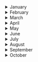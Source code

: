 
<details><summary>January</summary>

##### 3-01-2020
* [In Caltech soccer league, there’s little brawn but plenty of brains](https://www.latimes.com/sports/story/2020-01-03/caltech-soccer-league) #science #football #latimes

##### 4-01-2020
* [Measuring the effects of partisanship on pie-eating](https://www.economist.com/united-states/2017/11/23/measuring-the-effects-of-partisanship-on-pie-eating) #insight #economist
* [‘Rhapsody in Blue’ is in the public domain. Rap version, anyone?](https://www.latimes.com/opinion/story/2020-01-04/rhapsody-in-blue-is-in-the-public-domain-rap-version-anyone) #music #public_domain #law

##### 8-01-2020
* [The Coolest Architecture on Earth Is in Antarctica](https://www.nytimes.com/2020/01/06/science/antarctica-architecture.html) #architecture #antarctica

##### 9-01-2020
* [A world without pain](https://www.newyorker.com/magazine/2020/01/13/a-world-without-pain?verso=true) #resilience #insight

##### 10-01-2020
* [What Happens When Science Just Disappears?](https://www.wired.com/story/what-happens-when-science-just-disappears/) #science #insight #ideas

##### 13-01-2020
* [American history textbooks can differ across the country, in ways that are shaded by partisan politics.](https://www.nytimes.com/interactive/2020/01/12/us/texas-vs-california-history-textbooks.html?action=click&module=Top%20Stories&pgtype=Homepage) #social_science #insight #education #partisan #politiks

##### 16-01-2020
* [Time for the Human Screenome Project](https://www.nature.com/articles/d41586-020-00032-5) #science #insight #ideas #nature
* [36 Hours in Buenos Aires](https://www.nytimes.com/2020/01/16/travel/what-to-do-36-hours-buenos-aires.html) #argentina #insight #nytimes

##### 17-01-2020
* [How Design is Driving Ford to Reimagine What a Car Company Can Be](https://www.ideo.com/journal/how-design-is-driving-ford-to-reimagine-what-a-car-company-can-be) #technology #insight #corporation #culture #organizational #bureocracy

##### 18-01-2020
* [Steve Jobs Never Wanted Us to Use Our iPhones Like This
](https://www.nytimes.com/2019/01/25/opinion/sunday/steve-jobs-never-wanted-us-to-use-our-iphones-like-this.html) #technology #insight #corporation #culture #apple

##### 23-01-2020
* [What Happened to General Magic? Inside the company that invented the iPhone — two decades too early](http://nymag.com/intelligencer/2018/08/general-magic-oral-history-of-the-influential-tech-company.html) #technology #insight #corporation #invention #iphone

##### 27-01-2020
* [The truth about hydration: should you drink eight glasses of water a day?](https://www.theguardian.com/lifeandstyle/2020/jan/27/the-truth-about-hydration-should-you-drink-eight-glasses-of-water-a-day) #health #water #science #public_health

##### 28-01-2020
* [The Art of Computer Typography](https://signalvnoise.com/posts/3183-the-art-of-computer-typography) #typography #insight #technology #evolution

##### 29-01-2020
* ['Impossible Architecture': Consider the impossible — find the visionaries](https://www.japantimes.co.jp/culture/2020/01/25/arts/impossible-architecture/) #architecture #tadao_ando #japan_times #japan

##### 31-05-2019
* [The glorius, almost-disconnected boredom of my walk in Japan](https://www.wired.com/story/six-weeks-100s-miles-hours-glorious-boredom-japan/?itm_campaign=BottomRelatedStories_Sections_1) #japan
</p>
</details>

<details><summary>February</summary>
 
##### 4-02-2020
* [The invention of “Ethical AI” How Big Tech Manipulates Academia to Avoid Regulation](https://theintercept.com/2019/12/20/mit-ethical-ai-artificial-intelligence/) #AI #insight #academia #law

##### 5-02-2020
* [Banksy Is a Control Freak. But He Can’t Control His Legacy](https://www.nytimes.com/2020/02/05/arts/design/banksy-legacy.html?action=click&module=Top%20Stories&pgtype=Homepage) #Banksy #insight #academia #art

##### 7-02-2020
* [Unique solution rolls in to help Muslims pray at Tokyo Games](https://www.japantimes.co.jp/news/2020/02/07/national/muslim-prayer-truck-tokyo-olympics/) #religion #ancestry #japan_times #muslim #ideas #mobility

##### 8-02-2020
* [Dystopian Silicon Valley and the Wisdom of Richard Hendricks](https://www.theinformation.com/articles/dystopian-silicon-valley-and-the-wisdom-of-richard-hendricks) #dystopian #insight #silicon_valley #ideas #the_information

##### 10-02-2020
* [Satellite images show how coronavirus brought Wuhan to a standstill](https://www.technologyreview.com/s/615152/satellite-images-show-how-coronavirus-brought-wuhan-to-a-standstill/) #coronavirus #insight #health #satellite

##### 11-02-2020
* [In the Race for Cheap Airfare, It’s You vs. the Machine](https://www.nytimes.com/2020/01/27/business/cheap-airfare.html?action=click&module=Editors%20Picks&pgtype=Homepage) #airlines #insight #nytimes #buying_patterns
* [Everything You Think You Know About Housing Is Probably Wrong](https://www.nytimes.com/2020/01/28/arts/density-housing-skyscraper-museum.html?action=click&module=Editors%20Picks&pgtype=Homepage) #gentrification #insight #nytimes

##### 15-02-2020
* [The Zambian “afronaut” who wanted to join the space race](https://www.newyorker.com/culture/culture-desk/the-zambian-afronaut-who-wanted-to-join-the-space-race) #science #africa #moon #space-race #newyorker

##### 16-02-2020
* [Beyond Architecture, a Builder of Lusty Fantasies](https://www.nytimes.com/2020/02/06/arts/design/Lequeu-Morgan-Library.html?action=click&module=Features&pgtype=Homepage) #insight #architecture #europe #graphicalia

##### 18-02-2020
* [Kawasaki confronts its gentrification](https://features.japantimes.co.jp/kawasaki-factories/) #insight #gentrification #japan #urban_planning #japan_times
* [Why do we cry – and what can we learn from our tears?](https://www.theguardian.com/lifeandstyle/2020/feb/18/why-cry-what-can-we-learn-from-tears) #insight #the_guardian
* [What four years at sea taught me about our relationship to the ocean](https://www.theguardian.com/environment/2020/feb/18/what-four-years-at-sea-taught-me-about-our-relationship-to-the-ocean) #insight #the_guardian #ocean #water

##### 23-02-2020
* [How the Arabic Alphabet Inspired Abstract Art](https://www.nytimes.com/2020/02/20/arts/design/Arab-Abstraction-grey-art-gallery.html) #insight #art #arab #nytimes

##### 26-02-2020
* [Paraguay’s Response to Modernist Architecture? Clay, Mud and Timber](hhttps://www.nytimes.com/2020/02/14/t-magazine/paraguay-architecture.html?action=click&module=Features&pgtype=Homepage) #insight #architecture #paraguay #timber

##### 27-02-2020
* [The Unexpectedly Tropical History of Brutalism](https://www.nytimes.com/2019/08/15/t-magazine/tropical-brutalism.html?action=click&module=RelatedLinks&pgtype=Article) #insight #architecture #brazil #brutalism #le_corbusier

##### 29-02-2020
* [Aiming for Accessibility: Barrier-Free App Developer - Yuriko Oda](https://www3.nhk.or.jp/nhkworld/en/ondemand/video/2042094/) #disabilities #japan #app-developing #altruism
</p>
</details>

<details><summary>March</summary>
 
##### 04-03-2020
* [What can my brain tell me about the music I listen to](https://mybraintunes.doc.ic.ac.uk/) #music #UK #science #experiment #brain

##### 05-03-2020
* [The invisible city: how a homeless man built a life underground](https://www.theguardian.com/news/2020/mar/05/invisible-city-how-homeless-man-built-life-underground-bunker-hampstead-heath) #homeless #the_guardian #experiment #insight
* [An Artist Whose Muse Is Loneliness](https://www.nytimes.com/2020/02/26/t-magazine/haegue-yang.html) #art #nytimes #loneliness #insight

##### 06-03-2020
* [The mystery of mountain lions](https://www.hcn.org/issues/52.3/north-wildlife-the-mystery-of-mountain-lions) #nature  #science #ecology #brain #evolution

##### 07-03-2020
* [The Miracle of Moving a Piano in New York City](https://www.nytimes.com/interactive/2020/03/06/arts/music/ny-piano-moving.html?action=click&module=Features&pgtype=Homepage) #piano  #nytimes
* [How Working-Class Life Is Killing Americans, in Charts](https://www.nytimes.com/interactive/2020/03/06/opinion/working-class-death-rate.html) #insight  #nytimes #data_visualization #infographics

##### 08-03-2020
* [Yoshi the turtle celebrates freedom with a record 22,000‑mile swim](https://www.thetimes.co.uk/article/yoshi-the-turtle-celebrates-freedom-with-a-record-22-000-mile-swim-j768pfhg8) #nature #science #ecology #tortoise #yoshi

##### 09-03-2020
* [What Would a World Without Prisons Look Like?](https://www.nytimes.com/2020/03/06/arts/design/prison-architecture.html?action=click&module=Features&pgtype=Homepage) #prison #insight #behaviourism #architecture

##### 11-03-2020
* [How Coronavirus Hijacks Your Cells](https://www.nytimes.com/interactive/2020/03/11/science/how-coronavirus-hijacks-your-cells.html?action=click&module=Spotlight&pgtype=Homepage) #heatlh #covid-19 #disease #process

##### 13-03-2020
* [The Elephant Man review – David Lynch's tragic tale of compassion](https://www.theguardian.com/film/2020/mar/12/the-elephant-man-review-david-lynch) #cinema  #disease #health #film #the_guardian

##### 14-03-2020
* [Mapping the Social Network of Coronavirus](https://www.nytimes.com/2020/03/13/science/coronavirus-social-networks-data.html?algo=identity&fellback=false&imp_id=241541257&imp_id=180591696&action=click&module=Science%20%20Technology&pgtype=Homepage) #science  #disease #health #tracking #network

##### 15-03-2020
* [Music - Explained](https://ihavenotv.com/music-explained) #music #insight #documentary #science

##### 17-03-2020
* [Why the birds are the world's best engineers](https://www.nytimes.com/2020/03/17/science/why-birds-are-the-worlds-best-engineers.html) #birds #insight #engineer #science

##### 18-03-2020
* [Why outbreaks like coronavirus spread exponentially, and how to “flatten the curve”](https://www.nytimes.com/2020/03/17/science/why-birds-are-the-worlds-best-engineers.html) #covid-19 #insight #disease #science
* [Feeling Good About Giving: The Benefits (and Costs) of Self-Interested Charitable Behavior](https://www.nytimes.com/2020/03/17/science/why-birds-are-the-worlds-best-engineers.html) #egocentrism #insight #charitable #science

##### 21-03-2020
* [Designing a solar lamp for the rural Cambodian people](http://loucaspapa.org/work/moonlight/) #ideas #insight #cambodia #rural

##### 22-03-2020
* [How the Virus Got Out. The most extensive travel restrictions to stop an outbreak in human history haven’t been enough. We analyzed the movements of hundreds of millions of people to show why](https://www.nytimes.com/interactive/2020/03/22/world/coronavirus-spread.html) #data-visualization #covid-19 #nytimes
* [Odorama, historia cultural del olor](https://www.youtube.com/watch?v=ojbp4gsJu4M) #ideas #insight #odor #culture

##### 23-03-2020
* [In the Battle Against Coronavirus, Humanity Lacks Leadership](https://time.com/5803225/yuval-noah-harari-coronavirus-humanity-leadership/) #ideas #insight #yuval_harari
* [El drama de vivir sin sentir olores](https://elcomercio.pe/tecnologia/ciencias/salud-olfato-el-drama-de-vivir-sin-sentir-olores-noticia/) #ideas #insight #science #biology #odor

##### 24-03-2020
* [The coronavirus isn’t alive. That’s why it’s so hard to kill](https://www.washingtonpost.com/health/2020/03/23/coronavirus-isnt-alive-thats-why-its-so-hard-kill/) #insight #science #covid-19 #washington_post

##### 25-03-2020
* [¿Para qué sirve el silencio?](https://www.elmundo.es/vida-sana/bienestar/2017/11/11/59fc98f122601d743c8b45f4.html) #insight #ideas #silence #el_país #health
* [A message from MIT astronauts: Accept the mission and find your motivators](http://news.mit.edu/2020/astronauts-social-distancing-0324) #insight #ideas #MIT #social #health

##### 27-03-2020
* [Canada mourns Takaya – the lone sea wolf whose spirit captured the world](https://www.theguardian.com/environment/2020/mar/27/canada-mourns-takaya-the-lone-sea-wolf-whose-spirit-captured-the-world-aoe) #insight #nature #wolf #the_guardian

##### 28-03-2020
* [How the Pandemic Will End](https://www.theatlantic.com/health/archive/2020/03/how-will-coronavirus-end/608719/) #insight #science #covid-19 #The_atlantic

##### 29-03-2020
* [Dario Gil: "Luchamos contra coronavirus con un superordenador"](https://www.elmundo.es/ciencia-y-salud/salud/2020/03/30/5e80e3d6fdddffff7a8b4610.html) #insight #science #covid-19 #bluemix #El_mundo
* [How Genetic Mutations Turned the Coronavirus Deadly](http://nautil.us/issue/83/intelligence/how-genetic-mutations-turned-the-coronavirus-deadly) #insight #science #covid-19 #Nautil.us #gene #mutation
</p>
</details>
<details><summary>April</summary>
</p>

##### 3-04-2020
* [Location Data Says It All: Staying at Home During Coronavirus Is a Luxury](https://www.nytimes.com/interactive/2020/04/03/us/coronavirus-stay-home-rich-poor.html) #ideas #insight #social_science #data_visualization #location #upper_class

##### 5-04-2020
* [Dylan’s message? The answer, my friend, isn’t in this song](https://www.ft.com/content/2accf03a-7432-11ea-ad98-044200cb277f) #ideas #insight #music #financial_times

##### 9-04-2020
* [First-wave COVID-19 transmissibility and severity in China outside Hubei after control measures, and second-wave scenario planning: a modelling impact assessment](https://www.thelancet.com/journals/lancet/article/PIIS0140-6736(20)30746-7/fulltext) #covid #insight #health #the_lancet

##### 10-04-2020
* [Lessons in constructive solitude from Thoreau](https://www.nytimes.com/2020/04/09/arts/design/thoreau-walden-coronavirus-quarantine.html?action=click&module=Editors%20Picks&pgtype=Homepage) #ideas #insight #nytimes #zen

##### 11-04-2020
* [Mapping Armageddon - The Cartography of Ruin in Occupied Japan](https://www.scribd.com/document/261160440/Mapping-Armageddon-The-Cartography-of-Ruin-in-Occupied-Japan-PDF) #cartography #insight #japan #war / David Fedman. 2015. “Mapping Armageddon - The Cartography of Ruin in Occupied Japan.” The Portolan, no. 92 (Spring): 7–29.
* [Escenas de una pandemia de hace 1.500 años que se repiten hoy](https://elpais.com/cultura/2020-04-10/escenas-de-una-pandemia-de-hace-1500-anos-que-se-repiten-hoy.html) #pandemia #history #el_pais #paradox

##### 12-04-2020
* [How Tesla and Waymo are tackling a major problem for self-driving cars: data](https://www.theverge.com/transportation/2018/4/19/17204044/tesla-waymo-self-driving-car-data-simulation) #ideas #insight  #ai #the_verge

##### 16-04-2020
* [The Cure for Toxic Positivity](https://forge.medium.com/the-cure-for-toxic-positivity-155278b7daaa) #ideas #insights #psycology

##### 19-04-2020
* [The Big Bang Is Hard Science. It Is Also a Creation Story.](
http://nautil.us/issue/75/story/the-big-bang-is-hard-science-it-is-also-a-creation-story-rp) #ideas #insights #science #culture

##### 20-04-2020
* ['Will coronavirus change our attitudes to death? Quite the opposite' (Yuval Noah Harari)](
https://www.theguardian.com/books/2020/apr/20/yuval-noah-harari-will-coronavirus-change-our-attitudes-to-death-quite-the-opposite) #ideas #insights #the_guardian #human_race
* [Chimpanzees can do this, we (human beings) can’t)](
https://twitter.com/BrianRoemmele/status/1213860120058220546) #ideas #insights #twitter #human_race

##### 22-04-2020
* [Why Is A440 A Universal Tuning Standard?](https://daily.redbullmusicacademy.com/2017/10/a440-tuning-standard-feature) #music #insights #history

##### 23-04-2020
* [Israel Shows Us the Future of Protest](https://www.theatlantic.com/international/archive/2020/04/protest-demonstration-pandemic-coronavirus-covid19/610381/) #covid-19 #protest #insight

##### 26-04-2020
* [The Truth About Isaac Newton’s Productive Plague](https://www.newyorker.com/culture/cultural-comment/the-truth-about-isaac-newtons-productive-plague) #isaac_newton #insight #productivity
* [The Secret to Germany’s COVID-19 Success: Angela Merkel Is a Scientist](https://www.theatlantic.com/international/archive/2020/04/angela-merkel-germany-coronavirus-pandemic/610225/) #covid-19 #insight #the_atlantic

##### 29-04-2020
* [The lockdown paradox: why some people's anxiety is improving during the crisis](https://www.theguardian.com/commentisfree/2020/apr/29/coronavirus-lockdown-anxiety-mental-health) #insight #paradox #insight #the_guardian
</p>
</details>

<details><summary>May</summary>
 
##### 1-05-2020
* [Clase Magistral de Mariano Llinás: El proceso creativo de "La flor"](https://www.youtube.com/watch?v=4hm-0dQhFgI&t=4843s) #cinematography #insight #creative_process

##### 3-05-2020
* [Immigrants Have Always Known the Pain of Social Distancing](https://www.theatlantic.com/ideas/archive/2020/05/immigrants-have-always-known-the-pain-of-social-distancing/610969/) #insight #inmigration #ariel_dorfman

##### 4-05-2020
* [Google and Apple Reveal How Covid-19 Alert Apps Might Look](https://www.wired.com/story/apple-google-covid-19-contact-tracing-interface/) #covid-19 #insight #science #technology

##### 6-05-2020
* [IBM contributions during II Second World War](https://www.mbiconcepts.com/ibm-and-world-war-ii.html) #IBM #insight #history #cultural_heritage

##### 10-05-2020
* [Ian Hislop picks Banksy hoax for British Museum dissent show](https://www.theguardian.com/culture/2018/may/16/ian-hislop-picks-banksy-hoax-for-british-museum-dissent-show) #Banksy #insight #history #cultural_heritage #prank #british_museum

##### 13-05-2020
* [For Decades, Cartographers Have Been Hiding Covert Illustrations Inside of Switzerland’s Official Maps](https://eyeondesign.aiga.org/for-decades-cartographers-have-been-hiding-covert-illustrations-inside-of-switzerlands-official-maps/) #cartography #switzerland #hidden_figures

##### 16-05-2020
* [A Jazz Pianist Flips Bach Upside-Down](https://www.nytimes.com/2020/05/15/arts/music/dan-tepfer-bach.html?action=click&module=Features&pgtype=Homepage) #Bach #hacks #music
* [Solo for Flute, Airport Terminal and One Listener](https://www.nytimes.com/2020/05/13/arts/music/stuttgart-airport-coronavirus-concert.html?action=click&module=Features&pgtype=Homepage) #concert #airport #music #airport

##### 20-05-2020
* [Egg Laying or Live Birth: How Evolution Chooses](https://www.quantamagazine.org/egg-laying-or-live-birth-how-evolution-chooses-20200518/) #nature #evolution

##### 24-05-2020
* [How the coronavirus is changing science](https://www.vox.com/future-perfect/2020/5/14/21252024/coronavirus-science-peer-review-preprints-grants-medrxiv) #covid-19 #science #vox

##### 29-05-2020
* [How The Times Makes Visual Investigations | NYTimes](https://www.youtube.com/watch?v=reTUxfQsSUQ) #data-visualization #reconstruction #photogrammetry

##### 30-05-2020
* [Taking Lessons From a Bloody Masterpiece](https://www.nytimes.com/interactive/2020/05/28/arts/design/thomas-eakins-gross-clinic.html?action=click&module=Editors%20Picks&pgtype=Homepage) #art #insight
* [Wandering through Barrio Villa Inflamable -via Google Street View-](https://www.google.com/maps/@-34.6556881,-58.3359386,3a,75y,188.08h,72.63t/data=!3m6!1e1!3m4!1sCxbvc4nRbfubSiWEfUtAtQ!2e0!7i13312!8i6656) #hacinamiento #social #state_of_the_art #Google_Street_View

##### 29-05-2020
* [Igor Levit to play 20-hour Eric Satie piece as 'silent scream'](https://www.theguardian.com/music/2020/may/30/igor-levit-to-play-20-hour-eric-satie-piece-as-silent-scream#maincontent) #piano #insight #covid-19
</p>
</details>

<details><summary>June</summary>

##### 1-06-2020
* [Yes, But Are They Happy? Effects of Trait Self‐Control on Affective Well‐Being and Life Satisfaction](https://onlinelibrary.wiley.com/doi/abs/10.1111/jopy.12050) #science #insight #happiness

##### 2-06-2020
* [Inside the Secret World of Russia’s Cold War Mapmakers](https://www.wired.com/2015/07/secret-cold-war-maps/#comment-2335582352) #maps #russia #cartography #mapmakers #wired

##### 3-06-2020
* [How to Protest Safely in the Age of Surveillance](https://www.wired.com/story/how-to-protest-safely-surveillance-digital-privacy/) #surveillance #security #wired
* [Google Street View self-selfie](https://www.google.com/maps/@-32.9482662,-60.6430161,3a,26.6y,197.8h,65.18t/data=!3m6!1e1!3m4!1sECg0lFL_fOe4zfg7x-OjSA!2e0!7i16384!8i8192) #selfie #google #street_view
* [How to Protest Without Sacrificing Your Digital Privacy](https://www.vice.com/en_us/article/gv59jb/guide-protect-digital-privacy-during-protest) #security #checklist #surveillance

##### 4-06-2020
* [‘Did I Miss Anything?’: A Man Emerges From a 75-Day Silent Retreat](https://www.nytimes.com/2020/06/02/us/coronavirus-meditation.html) #mindfulness #buddhism #nytimes

##### 5-06-2020
* [It’s not you. Phones are designed to be addicting](https://www.youtube.com/watch?v=NUMa0QkPzns) #insight #addiction #friction_less #mobile #marketing

##### 6-06-2020
* [Sudden Solitude on One of the World's Busiest Mountains](https://www.outsideonline.com/2414385/snowdon-mountain-wales-coronavirus-closure) #mountain #snowdon #nature #outside_magazine
* ['Everyone is in that fine line between death and life': inside Everest's deadliest queue](https://www.theguardian.com/world/2020/jun/06/everyone-is-in-that-fine-line-between-death-and-life-inside-everests-deadliest-queue) #mountain #Everest #nature #guardian

##### 10-06-2020
* [I Am Not Your Asian Stereotype](https://www.youtube.com/watch?v=_pUtz75lNaw) #insight #asian #stereotype
* [The Nessun Dorma effect: how Pavarotti cleaned up football and enraged opera purists](https://www.telegraph.co.uk/music/artists/nessun-dorma-effect-pavarotti-cleaned-football-enraged-opera/) #music #culture #insight #the_telegraph

##### 11-06-2020
* [The statistical paradox of police killings](https://www.bostonglobe.com/2020/06/11/opinion/statistical-paradox-police-killings/) #insight #paradox #politics #statistics

##### 14-06-2020
* [The man who proved that altruism is selfish](https://www.theguardian.com/science/2016/mar/13/george-davis-altruism-selfish-play-calculating-kindness) #insight #paradox #altruism #statistics #algorithm #mathematics
* [How Discovering an Equation for Altruism Cost George Price Everything](http://nautil.us/blog/how-discovering-an-equation-for-altruism-cost-george-price-everything) #insight #paradox #altruism #statistics #equation #algorithm #mathematics
* [What If Working From Home Goes on … Forever?](https://www.nytimes.com/interactive/2020/06/09/magazine/remote-work-covid.html) #home_office #culture #insight #working_culture

##### 18-06-2020
* [Software is eating AI](http://hyperparameter.space/blog/software-is-eating-ai/) #AI #insight #ideas #software #paradox
* [The end of tourism?](https://www.theguardian.com/travel/2020/jun/18/end-of-tourism-coronavirus-pandemic-travel-industry) #tourism #insight #ideas #culture #economics

##### 21-06-2020
* [Some advice from Jeff Bezos](https://signalvnoise.com/posts/3289-some-advice-from-jeff-bezos) #insight #ideas

##### 23-06-2020
* [The book that invented the world](http://nautil.us/blog/the-book-that-invented-the-world) #insight #ideas #history #cartography

##### 25-06-2020
* [Small island](https://www.youtube.com/watch?v=pac-Furijsw) #slavery #ideas #history #theater

##### 30-06-2020
* [Japan university awards first-ever ninja studies degree](https://www.japantimes.co.jp/news/2020/06/27/national/japan-university-first-ninja-studies-degree/) #ninja #Ph.D. #history #japan
* [Original screenplay of movie "Parasite"](https://pmcdeadline2.files.wordpress.com/2020/01/parasite-script.pdf) #parasite #movie #screenplay

</p>
</details>

<details><summary>July</summary>

##### 1-07-2020
* [Berlin 1945 und heute](https://interaktiv.morgenpost.de/berlin-1945-2015/) #photojournalism #juxtaposition #war

##### 3-07-2020
* [Eric Laithwaite and his forgotten Doctor Who script](https://blog.sciencemuseum.org.uk/eric-laithwaite-and-his-forgotten-doctor-who-script/) #science #script #history
* [Professor Eric Laithwaite: Magnetic River (1975)](https://www.youtube.com/watch?v=OI_HFnNTfyU) #science #imperial_College #magnetism

#### 3-07-2020 (plus)
* [An entity on The Royal Institution](https://www.google.com/maps/@51.5095948,-0.1423949,3a,75y,141.81h,71.63t/data=!3m8!1e1!3m6!1sAF1QipN0G1a5V1VrvkHgnxuNRDd0rdCtpSGGcwju08Ty!2e10!3e11!6shttps:%2F%2Flh5.googleusercontent.com%2Fp%2FAF1QipN0G1a5V1VrvkHgnxuNRDd0rdCtpSGGcwju08Ty%3Dw203-h100-k-no-pi-0-ya132.00737-ro0-fo100!7i8704!8i4352)

##### 6-07-2020
* [America’s Enduring Caste System](https://www.nytimes.com/2020/07/01/magazine/isabel-wilkerson-caste.html) #racism #insight #caste #social_science

##### 7-07-2020
* [A Mathematician’s Guide to How Contagion Spreads](https://www.wired.com/story/a-mathematicians-guide-to-how-contagion-spreads/) #covid #insight #maths 

##### 8-07-2020
* [Professor Eric Laithwaite's prototype metal sorter](https://www.youtube.com/watch?v=PaRuOS3mLxI) #invention #insight #science
* [The Real Story Behind the Apollo 11 Computer Error](https://www.youtube.com/watch?v=z4cn93H6sM0) #washington_post #science #error

##### 14-07-2020
* [The Robert Louis Stevenson musical archives](http://www.robert-louis-stevenson.org/richard-dury-archive/music.htm) #music #poetry

##### 17-07-2020
* [Can anyone describe Kobe's work ethic?](https://www.reddit.com/r/lakers/comments/a74399/can_anyone_describe_kobes_work_ethic/ec1aciz?utm_source=share&utm_medium=web2x) #work #ethics
* [How Nespresso's coffee revolution got ground down](https://www.theguardian.com/food/2020/jul/14/nespresso-coffee-capsule-pods-branding-clooney-nestle-recycling-environment) #insight #coffee

##### 23-07-2020
* [Le Chevalier de Saint-Georges, Man of Music and Gentleman-at-Arms: The Life and Times of an Eighteenth-Century Prodigy](https://www.jstor.org/stable/779385?seq=1) #history #music

##### 25-07-2020
* [Why the richest country in the world has one of the world’s highest rates of infection](https://shass.mit.edu/news/news-2020-pandemic-masks-anthropology-graham-jones) #mit #culture #anthropology #insight

##### 27-07-2020
* [Botswana Innovation Hub](https://www.dezeen.com/2020/07/21/botswana-innovation-hub-shop-architects-gaborone/) #architecture #africa
</p>
</details>

<details><summary>August</summary>

##### 2-08-2020
* [There's a World Living on Every Loggerhead](http://oceans.nautil.us/feature/592/theres-a-world-living-on-every-loggerhead) #turtle #darwin #science

##### 10-08-2020
* [The COVID Racial Data Tracker](https://covidtracking.com/race) #covid #race #science #data_visualization #insights

#### 19-08-2020
* [Demolition of Historic Vietnam Cathedral Is Underway](https://www.nytimes.com/2020/07/22/world/asia/biu-chu-cathedral-vietnam-demolish.html) #vietnam

##### 20-08-2020
* [Operating in Unpredictability](https://composer.spitfireaudio.com/en/articles/jlin-operating-in-unpredictability) #musician #music #creativity #insights

##### 21-08-2020
* [A Radical New Model of the Brain Illuminates Its Wiring](https://www.wired.com/story/a-radical-new-model-of-the-brain-illuminates-its-wiring/) #science #mind #wired #insights
* [The Problem With the Way Scientists Study Reason](https://www.realclearscience.com/2019/04/30/the_problem_with_the_way_scientists_study_reason_285728.html) #science #reason #insight

##### 22-08-2020
* [Is Resilience Overrated?](https://www.nytimes.com/2020/08/19/health/resilience-overrated.html) #resilience #insights

##### 25-08-2020
* [How Decades of Racist Housing Policy Left Neighborhoods Sweltering](https://www.nytimes.com/interactive/2020/08/24/climate/racism-redlining-cities-global-warming.html) #racism #insight #social_sciences

##### 27-08-2020
* [Banksy art's paradox](https://www.instagram.com/p/B3KvQsEnUl8/) #Banksy #paradox #art

##### 31-08-2020
* [‘Interstellar’s’ sonic soup or: How auteurs diss their audiences](https://www.washingtonpost.com/lifestyle/style/critics-notebook-interstellars-sonic-soup-or-how-auteurs-diss-their-audience/2014/11/07/7f8e4110-65cd-11e4-836c-83bc4f26eb67_story.html) #interstellar #insight #music
* [Why Interstellar's Organ Needs to Be So Loud](https://www.theatlantic.com/entertainment/archive/2014/11/why-interstellars-organ-needs-to-be-so-loud/382619/) #interstellar #music #sound #organ #the_atlantic
</p>
</details>
<details><summary>September</summary>

##### 3-09-2020
* [When Merce Cunningham Took On a New Collaborator: The Computer](https://www.nytimes.com/2020/09/01/arts/dance/merce-cunningham-computer-LifeForms.html) #arts #insight #history #merce #cage

##### 9-09-2020
* [How philanthropy benefits the super-rich](https://www.theguardian.com/society/2020/sep/08/how-philanthropy-benefits-the-super-rich) #philanthropy #insight #economics #social_science
* [The Black Violinist Who Inspired Beethoven](https://www.nytimes.com/2020/09/04/arts/music/george-bridgetower-violin.html) #music #violinist #nytimes #musicology

##### 15-09-2020
* [Und ob ich tanze! (You bet I dance!](https://lumiton.com.ar/evento/you-bet-i-dance-und-ob-ich-tanze/) #dis-abilities #dance #documentary #disease #movement #education

##### 16-09-2020
* [The Wubi Effect](https://www.wnycstudios.org/podcasts/radiolab/articles/wubi-effect) #china #language #history #汉语拼音 #characters
</p>
</details>

<details><summary>October</summary>
 
 ##### 16-10-2020
* [If DNA is like software, can we just fix the code?](https://www.technologyreview.com/2020/02/26/905713/dna-is-like-software-fix-the-code-personalized-medicine/) #disease #insight #dna #MIT #technology_review
